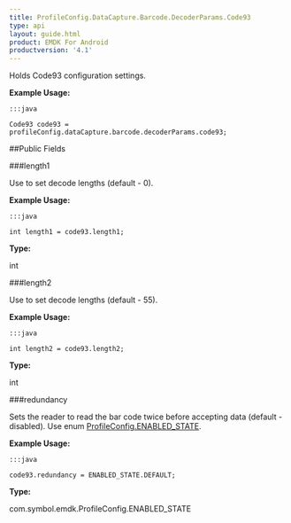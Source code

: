 ```yaml
---
title: ProfileConfig.DataCapture.Barcode.DecoderParams.Code93
type: api
layout: guide.html
product: EMDK For Android
productversion: '4.1'
---
```



Holds Code93 configuration settings. 
 
 

**Example Usage:**
	
	:::java
	
	Code93 code93 = profileConfig.dataCapture.barcode.decoderParams.code93;
	


##Public Fields

###length1

Use to set decode lengths (default - 0). 
 
 

**Example Usage:**
	
	:::java
	
	int length1 = code93.length1;
	


**Type:**

int

###length2

Use to set decode lengths (default - 55). 
 
 

**Example Usage:**
	
	:::java
	
	int length2 = code93.length2;
	


**Type:**

int

###redundancy

Sets the reader to read the bar code twice before accepting data (default - disabled). 
 Use enum [ ProfileConfig.ENABLED_STATE](../ProfileConfig-ENABLED_STATE). 
 
 

**Example Usage:**
	
	:::java
	
	code93.redundancy = ENABLED_STATE.DEFAULT;
	


**Type:**

com.symbol.emdk.ProfileConfig.ENABLED_STATE









